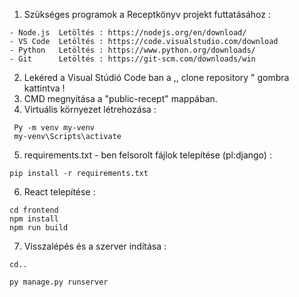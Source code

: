 1. Szükséges programok a Receptkönyv projekt futtatásához :
``` batch
- Node.js  Letöltés : https://nodejs.org/en/download/
- VS Code  Letöltés : https://code.visualstudio.com/download
- Python   Letöltés : https://www.python.org/downloads/
- Git      Letöltés : https://git-scm.com/downloads/win
```
2. Lekéred a Visual Stúdió Code ban a ,, clone repository " gombra kattintva ! 
3. CMD megnyitása a "public-recept" mappában.
4. Virtuális környezet létrehozása : 
``` batch
 Py -m venv my-venv
 my-venv\Scripts\activate
```
5.  requirements.txt - ben felsorolt fájlok telepítése (pl:django) : 
``` batch
pip install -r requirements.txt
```
6. React telepítése : 
``` batch
cd frontend
npm install
npm run build
```
7. Visszalépés és a szerver indítása : 
``` batch
cd..
```
``` batch
py manage.py runserver
```